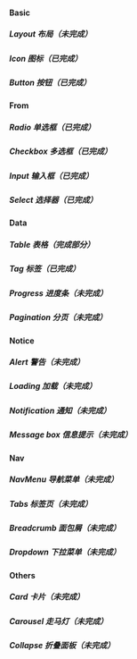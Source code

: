 #### Basic
##### Layout 布局（未完成）
##### Icon 图标（已完成）
##### Button 按钮（已完成）
#### From
##### Radio 单选框（已完成）
##### Checkbox 多选框（已完成）
##### Input 输入框（已完成）
##### Select 选择器（已完成）
#### Data
##### Table 表格（完成部分）
##### Tag 标签（已完成）
##### Progress 进度条（未完成）
##### Pagination 分页（未完成）
#### Notice 
##### Alert 警告（未完成）
##### Loading 加载（未完成）
##### Notification 通知（未完成）
##### Message box 信息提示（未完成）
#### Nav
##### NavMenu 导航菜单（未完成）
##### Tabs 标签页（未完成）
##### Breadcrumb 面包屑（未完成）
##### Dropdown 下拉菜单（未完成）
#### Others
##### Card 卡片（未完成）
##### Carousel 走马灯（未完成）
##### Collapse 折叠面板（未完成）


